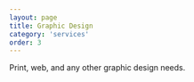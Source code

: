 ```yaml
---
layout: page
title: Graphic Design
category: 'services'
order: 3
---
```



Print, web, and any other graphic design needs. 